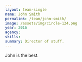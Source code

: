 ```yaml
---
layout: team-single
name: John Smith
permalink: /team/john-smith/
image: /assets/img/circle-124.png
year: 2016
agency:
skills:
summary: Director of stuff.
---
```


John is the best.
